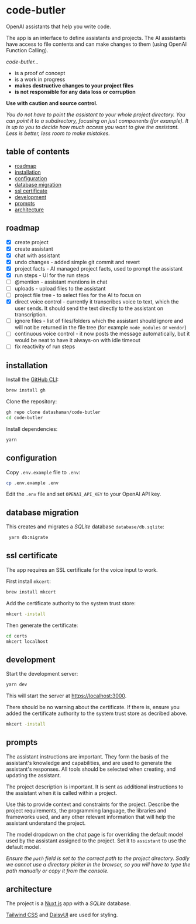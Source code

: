 # code-butler

OpenAI assistants that help you write code.

The app is an interface to define assistants and projects.
The AI assistants have access to file contents and can make changes to them (using OpenAI Function Calling).

_code-butler..._

- is a proof of concept
- is a work in progress
- **makes destructive changes to your project files**
- **is not responsible for any data loss or corruption**

**Use with caution and source control.**

_You do not have to point the assistant to your whole project directory. You can point it to a subdirectory, focusing on just components (for example). It is up to you to decide how much access you want to give the assistant. Less is better, less room to make mistakes._

## table of contents

- [roadmap](#roadmap)
- [installation](#installation)
- [configuration](#configuration)
- [database migration](#database-migration)
- [ssl certificate](#ssl-certificate)
- [development](#development)
- [prompts](#prompts)
- [architecture](#architecture)

## roadmap

- [x] create project
- [x] create assistant
- [x] chat with assistant
- [x] undo changes - added simple git commit and revert
- [x] project facts - AI managed project facts, used to prompt the assistant
- [x] run steps - UI for the run steps
- [ ] @mention - assistant mentions in chat
- [ ] uploads - upload files to the assistant
- [ ] project file tree - to select files for the AI to focus on
- [x] direct voice control - currently it transcribes voice to text, which the user sends. It should send the text directly to the assistant on transcription.
- [ ] ignore files - list of files/folders which the assistant should ignore and will not be returned in the file tree (for example `node_modules` or `vendor`)
- [ ] continuous voice control - it now posts the message automatically, but it would be neat to have it always-on with idle timeout
- [ ] fix reactivity of run steps

## installation

Install the [GitHub CLI](https://cli.github.com/):

```bash
brew install gh
```

Clone the repository:

```bash
gh repo clone datashaman/code-butler
cd code-butler
```

Install dependencies:

```bash
yarn
```

## configuration

Copy `.env.example` file to `.env`:

```bash
cp .env.example .env
```

Edit the `.env` file and set `OPENAI_API_KEY` to your OpenAI API key.

## database migration

This creates and migrates a _SQLite_ database `database/db.sqlite`:

```bash
 yarn db:migrate
```

## ssl certificate

The app requires an SSL certificate for the voice input to work.

First install `mkcert`:

```bash
brew install mkcert
```

Add the certificate authority to the system trust store:

```bash
mkcert -install
```

Then generate the certificate:

```bash
cd certs
mkcert localhost
```

## development

Start the development server:

```bash
yarn dev
```

This will start the server at [https://localhost:3000](https://localhost:3000).

There should be no warning about the certificate. If there is, ensure you added the certificate authority to the system trust store as decribed above.

```bash
mkcert -install
```

## prompts

The assistant instructions are important. They form the basis of the assistant's knowledge and capabilities, and are used to generate the assistant's responses. All tools should be selected when creating, and updating the assistant.

The project description is important. It is sent as additional instructions to the assistant when it is called within a project.

Use this to provide context and constraints for the project. Describe the project requirements, the programming language, the libraries and frameworks used, and any other relevant information that will help the assistant understand the project.

The model dropdown on the chat page is for overriding the default model used by the assistant assigned to the project. Set it to `assistant` to use the default model.

_Ensure the `path` field is set to the correct path to the project directory. Sadly we cannot use a directory picker in the browser, so you will have to type the path manually or copy it from the console._

## architecture

The project is a [Nuxt.js](https://nuxt.com/) app with a _SQLite_ database.

[Tailwind CSS](https://tailwindcss.com/) and [DaisyUI](https://daisyui.com/) are used for styling.
